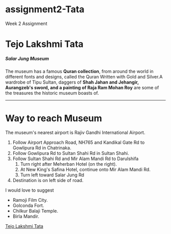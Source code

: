 # assignment2-Tata
Week 2 Assignment
# Tejo Lakshmi Tata
##### Salar Jung Museum
The museum has a famous **Quran collection**, from around the world in different fonts and designs, called the Quran Written with Gold and Silver.A wardrobe of Tipu Sultan, daggers of **Shah Jahan and Jehangir, Aurangzeb's sword, and a painting of Raja Ram Mohan Roy** are some of the treasures the historic museum boasts of.
***
# Way to reach Museum
The museum's nearest airport is Rajiv Gandhi International Airport.
1. Follow Airport Approach Road, NH765 and Kandikal Gate Rd to Gowlipura Rd in Chatrinaka.
2. Follow Gowlipura Rd to Sultan Shahi Rd in Sultan Shahi.
3. Follow Sultan Shahi Rd and Mir Alam Mandi Rd to Darulshifa
    1. Turn right after Meherban Hotel (on the right).
    2. At New King's Safina Hotel, continue onto Mir Alam Mandi Rd.
    3. Turn left toward Salar Jung Rd
4. Destination is on left side of road.

I would love to suggest
* Ramoji Film City.
* Golconda Fort.
* Chilkur Balaji Temple. 
* Birla Mandir.

[Tejo Lakshmi Tata](AboutMe.md)



